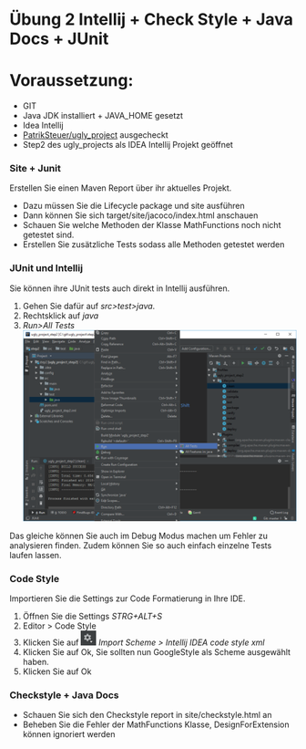 # Übung 2 Intellij + Check Style + Java Docs + JUnit

# Voraussetzung:
* GIT 
* Java JDK installiert + JAVA_HOME gesetzt
* Idea Intellij
* [PatrikSteuer/ugly_project](https://github.com/PatrikSteuer/ugly_project) ausgecheckt
* Step2 des ugly_projects als IDEA Intellij Projekt geöffnet

### Site + Junit
Erstellen Sie einen Maven Report über ihr aktuelles Projekt. 
* Dazu müssen Sie die Lifecycle package und site ausführen
* Dann können Sie sich target/site/jacoco/index.html anschauen
* Schauen Sie welche Methoden der Klasse MathFunctions noch nicht getestet sind. 
* Erstellen Sie zusätzliche Tests sodass alle Methoden getestet werden

### JUnit und Intellij
Sie können ihre JUnit tests auch direkt in Intellij ausführen. 
1. Gehen Sie dafür auf *src>test>java*. 
2. Rechtsklick auf *java*
3. *Run>All Tests*
![](images/02_step2/10_intelij_run_tests.png)

Das gleiche können Sie auch im Debug Modus machen um Fehler zu analysieren finden. Zudem können Sie so auch einfach einzelne Tests laufen lassen.

### Code Style
Importieren Sie die Settings zur Code Formatierung in Ihre IDE.
1. Öffnen Sie die Settings *STRG+ALT+S*
2. Editor > Code Style 
3. Klicken Sie auf ![](images/02_step2/20_CodeStyle_Settings.PNG) *Import Scheme > Intellij IDEA code style xml*
4. Klicken Sie auf Ok, Sie sollten nun GoogleStyle als Scheme ausgewählt haben. 
5. Klicken Sie auf Ok


### Checkstyle + Java Docs
* Schauen Sie sich den Checkstyle report in site/checkstyle.html an
* Beheben Sie die Fehler der MathFunctions Klasse, DesignForExtension können ignoriert werden







